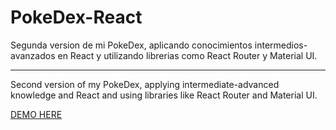 # PokeDex-React
Segunda version de mi PokeDex, aplicando conocimientos intermedios-avanzados en React y utilizando librerias como React Router y Material UI.

<hr>

Second version of my PokeDex, applying intermediate-advanced knowledge and React and using libraries like React Router and Material UI.


<a href="https://pokedex-repo.netlify.app/">DEMO HERE</a>
